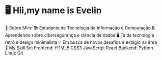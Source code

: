 # 🖥️ Hii,my name is Evelin 

📂 Sobre Mim:
📚 Estudante de Tecnologia da Informação e Computação
🔒 Aprendendo sobre cibersegurança e ciência de dados
🖥️ Fã de tecnologia retrô e design minimalista
💡 Em busca de novos desafios e estágio na área
💾 My Skill Set
Frontend:
HTML5
CSS3
JavaScript
React
Backend:
Python
Linux
Git

